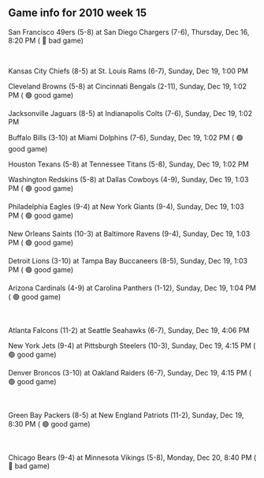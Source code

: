 ## Game info for 2010 week 15
San Francisco 49ers (5-8) at San Diego Chargers (7-6), Thursday, Dec 16, 8:20 PM (	:red_circle: bad game)


<br/>

Kansas City Chiefs (8-5) at St. Louis Rams (6-7), Sunday, Dec 19, 1:00 PM

Cleveland Browns (5-8) at Cincinnati Bengals (2-11), Sunday, Dec 19, 1:02 PM (	:green_circle: good game)

Jacksonville Jaguars (8-5) at Indianapolis Colts (7-6), Sunday, Dec 19, 1:02 PM

Buffalo Bills (3-10) at Miami Dolphins (7-6), Sunday, Dec 19, 1:02 PM (	:green_circle: good game)

Houston Texans (5-8) at Tennessee Titans (5-8), Sunday, Dec 19, 1:02 PM

Washington Redskins (5-8) at Dallas Cowboys (4-9), Sunday, Dec 19, 1:03 PM (	:green_circle: good game)

Philadelphia Eagles (9-4) at New York Giants (9-4), Sunday, Dec 19, 1:03 PM (	:green_circle: good game)

New Orleans Saints (10-3) at Baltimore Ravens (9-4), Sunday, Dec 19, 1:03 PM (	:green_circle: good game)

Detroit Lions (3-10) at Tampa Bay Buccaneers (8-5), Sunday, Dec 19, 1:03 PM (	:green_circle: good game)

Arizona Cardinals (4-9) at Carolina Panthers (1-12), Sunday, Dec 19, 1:04 PM (	:green_circle: good game)


<br/>

Atlanta Falcons (11-2) at Seattle Seahawks (6-7), Sunday, Dec 19, 4:06 PM

New York Jets (9-4) at Pittsburgh Steelers (10-3), Sunday, Dec 19, 4:15 PM (	:green_circle: good game)

Denver Broncos (3-10) at Oakland Raiders (6-7), Sunday, Dec 19, 4:15 PM (	:green_circle: good game)


<br/>

Green Bay Packers (8-5) at New England Patriots (11-2), Sunday, Dec 19, 8:30 PM (	:green_circle: good game)


<br/>

Chicago Bears (9-4) at Minnesota Vikings (5-8), Monday, Dec 20, 8:40 PM (	:red_circle: bad game)

